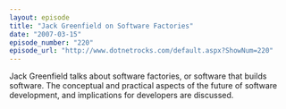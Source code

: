 ```yaml
---
layout: episode
title: "Jack Greenfield on Software Factories"
date: "2007-03-15"
episode_number: "220"
episode_url: "http://www.dotnetrocks.com/default.aspx?ShowNum=220"
---
```


Jack Greenfield talks about software factories, or software that builds software. The conceptual and practical aspects of the future of software development, and implications for developers are discussed.
